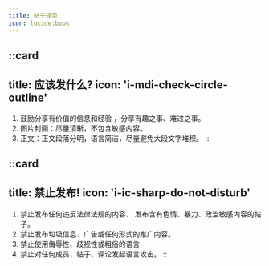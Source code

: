 ```yaml
---
title: 帖子规范
icon: lucide:book
---
```


::card
---
title: 应该发什么?
icon: 'i-mdi-check-circle-outline'
---
1. 鼓励分享有价值的信息和经验 ，分享有趣之事、难过之事。
2. 图片封面：尽量清晰，不包含敏感内容。
3. 正文：正文段落分明，语言简洁，尽量避免大段文字堆积。
::

::card
---
title: 禁止发布!
icon: 'i-ic-sharp-do-not-disturb'
---
1. 禁止发布任何违反法律法规的内容、 发布含有色情、暴力、政治敏感内容的帖子。  
2. 禁止发布垃圾信息、广告或任何形式的推广内容。  
3. 禁止使用侮辱性、歧视性或粗俗的语言
4. 禁止对任何成员、帖子、评论发起语言攻击。
::
 
 